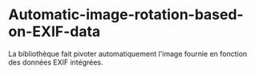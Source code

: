 # Automatic-image-rotation-based-on-EXIF-data
La bibliothèque fait pivoter automatiquement l'image fournie en fonction des données EXIF ​​intégrées.
